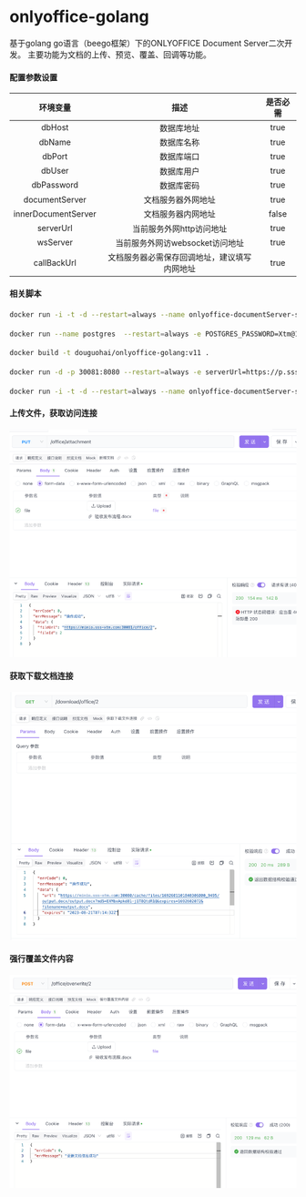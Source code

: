 # onlyoffice-golang
基于golang go语言（beego框架）下的ONLYOFFICE Document Server二次开发。
主要功能为文档的上传、预览、覆盖、回调等功能。

#### 配置参数设置

|        环境变量         |           描述           | 是否必需  |
|:-------------------:|:----------------------:|:-----:|
|       dbHost        |         数据库地址          | true  |
|       dbName        |         数据库名称          | true  |
|       dbPort        |         数据库端口          | true  |
|       dbUser        |         数据库用户          | true  |
|     dbPassword      |         数据库密码          | true  |
|   documentServer    |       文档服务器外网地址        | true  |
| innerDocumentServer |       文档服务器内网地址        | false |
|      serverUrl      |     当前服务外网http访问地址     | true  |
|      wsServer       |  当前服务外网访websocket访问地址  | true  |
|     callBackUrl     | 文档服务器必需保存回调地址，建议填写内网地址 | true  |


#### 相关脚本
```bash
docker run -i -t -d --restart=always --name onlyoffice-documentServer-server -p 30080:80 -e REDIS_SERVER_HOST=192.168.10.239 -e REDIS_SERVER_PORT=6379 -e REDIS_SERVER_PASS=redis2020! -e DB_TYPE=postgres -e DB_HOST=192.168.10.240 -e DB_PORT=5432 -e DB_NAME=document -e DB_USER=postgres -e DB_PWD=Xtm@123456 douguohai/onlyoffice-documentserver:7.1.1.76

docker run --name postgres  --restart=always -e POSTGRES_PASSWORD=Xtm@123456 -e TZ=Asia/Shanghai -p 5432:5432 -d postgres:9.6

docker build -t douguohai/onlyoffice-golang:v11 . 

docker run -d -p 30081:8080 --restart=always -e serverUrl=https://p.sss-xtm.com:30081 -e wsServer=wss://p.sss-xtm.com:30081/ws -e documentServer=https://p.sss-xtm.com:30080 -e callBackUrl=http://192.168.10.241:30081 -e innerDocumentServer=http://192.168.10.241:30080  -e dbHost=192.168.10.240 -e dbPassword=Xtm@123456  -v /data/onlyoffice-golang/static:/app/static douguohai/onlyoffice-golang:v19

docker run -i -t -d --restart=always --name onlyoffice-documentServer-server -p 30080:80  douguohai/onlyoffice-documentserver:7.1.1.76
```

#### 上传文件，获取访问连接
![img.png](document/img/img_upload.png)

#### 获取下载文档连接
![img.png](document/img/img_download.png)

#### 强行覆盖文件内容
![img.png](document/img/img_overwrite.png)

